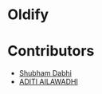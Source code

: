 # Oldify

# Contributors
- [Shubham Dabhi](https://github.com/Sam0702)
- [ADITI AILAWADHI](https://github.com/ADITIAILAWADHI)
